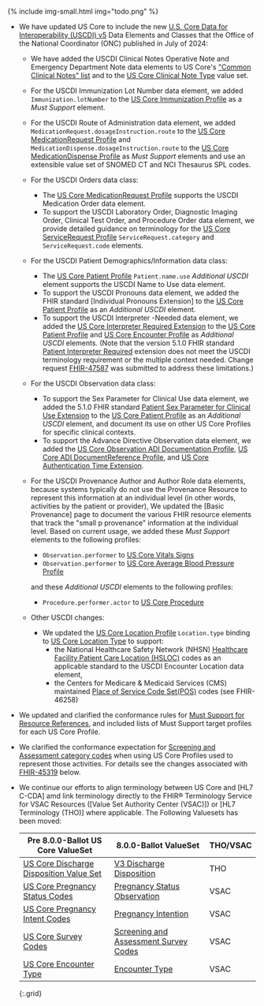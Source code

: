 {% include img-small.html img="todo.png" %}

- We have updated US Core to include the new [U.S. Core Data for Interoperability (USCDI) v5](https://www.healthit.gov/isa/united-states-core-data-interoperability-uscdi#uscdi-v5) Data Elements and Classes that the Office of the National Coordinator (ONC) published in July of 2024:

  - We have added the USCDI Clinical Notes Operative Note and Emergency Department Note data elements to US Core's ["Common Clinical Notes" list](clinical-notes.html) and to the [US Core Clinical Note Type](ValueSet-us-core-clinical-note-type.html) value set.

  - For the USCDI Immunization Lot Number data element, we added `Immunization.lotNumber` to the [US Core Immunization Profile](StructureDefinition-us-core-immunization.html) as a *Must Support* element.

  - For the USCDI Route of Administration data element, we added `MedicationRequest.dosageInstruction.route` to the [US Core MedicationRequest Profile](StructureDefinition-us-core-medicationrequest.html) and `MedicationDispense.dosageInstruction.route` to the [US Core MedicationDispense Profile](StructureDefinition-us-core-medicationdispense.html) as *Must Support* elements and use an extensible value set of SNOMED CT and NCI Thesaurus SPL codes.

  - For the USCDI Orders data class:
    - The [US Core MedicationRequest Profile](StructureDefinition-us-core-medicationrequest.html) supports the USCDI Medication Order data element.
    - To support the USCDI Laboratory Order, Diagnostic Imaging Order, Clinical Test Order, and Procedure Order data element, we provide detailed guidance on terminology for the [US Core ServiceRequest Profile](StructureDefinition-us-core-servicerequest.html) `ServiceRequest.category` and `ServiceRequest.code` elements.

  - For the USCDI Patient Demographics/Information data class:
    - The [US Core Patient Profile](StructureDefinition-us-core-patient.html) `Patient.name.use` *Additional USCDI* element supports the USCDI Name to Use data element.
    - To support the USCDI Pronouns data element, we added the FHIR standard [Individual Pronouns Extension] to the [US Core Patient Profile](StructureDefinition-us-core-patient.html)  as an *Additional USCDI* element.
    - To support the USCDI Interpreter -Needed data element, we added the [US Core Interpreter Required Extension](StructureDefinition-us-core-interpreter-required.html) to the [US Core Patient Profile](StructureDefinition-us-core-patient.html) and [US Core Encounter Profile](StructureDefinition-us-core-encounter.html) as *Additional USCDI* elements. (Note that the version 5.1.0 FHIR standard [Patient Interpreter Required](https://hl7.org/fhir/extensions/5.1.0/StructureDefinition-patient-interpreterRequired.html) extension does not meet the USCDI terminology requirement or the multiple context needed. Change request [FHIR-47587](https://jira.hl7.org/browse/FHIR-47587) was submitted to address these limitations.)
  
  - For the USCDI Observation data class:
    - To support the Sex Parameter for Clinical Use data element, we added the 5.1.0 FHIR standard [Patient Sex Parameter for Clinical Use Extension](https://hl7.org/fhir/extensions/5.1.0/StructureDefinition-patient-sexParameterForClinicalUse.html) to the [US Core Patient Profile](StructureDefinition-us-core-patient.html) as an *Additional USCDI* element, and document its use on other US Core Profiles for specific clinical contexts.
     - To support the Advance Directive Observation data element, we added the [US Core Observation ADI Documentation Profile](StructureDefinition-us-core-observation-adi-documentation.html), [US Core ADI DocumentReference Profile](StructureDefinition-us-core-adi-documentreference.html), and [US Core Authentication Time Extension](StructureDefinition-us-core-authentication-time.html).
  
  - For the USCDI Provenance Author and Author Role data elements, because systems typically do not use the Provenance Resource to represent this information at an individual level (in other words, activities by the patient or provider), We updated the [Basic Provenance] page to document the various FHIR resource elements that track the "small p provenance" information at the individual level. Based on current usage, we added these *Must Support* elements to the following profiles:
  
    - `Observation.performer` to [US Core Vitals Signs](StructureDefinition-us-core-vital-signs.html)
    - `Observation.performer` to [US Core Average Blood Pressure Profile](StructureDefinition-us-core-average-blood-pressure.html)
  
    and these *Additional USCDI* elements to the following profiles:

    - `Procedure.performer.actor` to [US Core Procedure](StructureDefinition-us-core-procedure.html)

  - Other USCDI changes:
     -  We updated the [US Core Location Profile](StructureDefinition-us-core-location.html) `Location.type` binding to [US Core Location Type](ValueSet-us-core-location-type.html) to support:
        - the National Healthcare Safety Network (NHSN) [Healthcare Facility Patient Care Location (HSLOC)](https://www.cdc.gov/nhsn/cdaportal/terminology/codesystem/hsloc.html) codes as an applicable standard to the USCDI Encounter Location data element,
        - the Centers for Medicare & Medicaid Services (CMS) maintained [Place of Service Code Set(POS)](https://www.cms.gov/medicare/coding-billing/place-of-service-codes/code-sets) codes (see FHIR-46258)
- We updated and clarified the conformance rules for [Must Support for Resource References](must-support.html#must-support---resource-references), and included lists of Must Support target profiles for each US Core Profile.
- We clarified the conformance expectation for [Screening and Assessment category codes](screening-and-assessments.html#terminology) when using US Core Profiles used to represent those activities.  For details see the changes associated with [FHIR-45319](#fhir-45319) below.
- We continue our efforts to align terminology between US Core and [HL7 C-CDA] amd link terminology directly to the FHIR® Terminology Service for VSAC Resources ([Value Set Authority Center (VSAC)]) or [HL7 Terminology (THO)] where applicable.  The Following Valuesets has been moved:
  
   |Pre 8.0.0-Ballot US Core ValueSet|8.0.0-Ballot ValueSet|THO/VSAC|
   |---|---|---|
   [US Core Discharge Disposition Value Set](https://hl7.org/fhir/us/core/STU7/ValueSet-us-core-sexual-orientation.html)|[V3 Discharge Disposition](http://terminology.hl7.org/ValueSet/v3-DischargeDisposition)|THO|
   [US Core Pregnancy Status Codes](https://hl7.org/fhir/us/core/STU7/ValueSet-us-core-pregnancy-status.html)|[Pregnancy Status Observation](https://vsac.nlm.nih.gov/valueset/2.16.840.1.113762.1.4.1240.12/expansion)|VSAC|
   [US Core Pregnancy Intent Codes](https://hl7.org/fhir/us/core/STU7/ValueSet-us-core-pregnancy-intent.html)|[Pregnancy Intention](https://vsac.nlm.nih.gov/valueset/2.16.840.1.113762.1.4.1166.22/expansion)|VSAC|
   [US Core Survey Codes](https://hl7.org/fhir/us/core/STU7/ValueSet-us-core-survey-codes.html)|[Screening and Assessment Survey Codes](https://vsac.nlm.nih.gov/valueset/2.16.840.1.113762.1.4.1267.13/expansion)|VSAC|
   [US Core Encounter Type](https://hl7.org/fhir/us/core/STU7/ValueSet-us-core-encounter-type.html)|[Encounter Type](https://vsac.nlm.nih.gov/valueset/2.16.840.1.113762.1.4.1267.23/expansion)|VSAC|
   {:.grid}